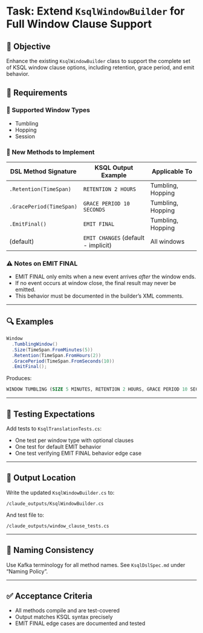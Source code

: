 # Task: Extend `KsqlWindowBuilder` for Full Window Clause Support

## 🧭 Objective

Enhance the existing `KsqlWindowBuilder` class to support the complete set of KSQL window clause options, including retention, grace period, and emit behavior.

## 🧱 Requirements

### 🎯 Supported Window Types

- Tumbling
- Hopping
- Session

### 🔧 New Methods to Implement

| DSL Method Signature         | KSQL Output Example                     | Applicable To            |
|-----------------------------|-----------------------------------------|---------------------------|
| `.Retention(TimeSpan)`      | `RETENTION 2 HOURS`                     | Tumbling, Hopping         |
| `.GracePeriod(TimeSpan)`    | `GRACE PERIOD 10 SECONDS`               | Tumbling, Hopping         |
| `.EmitFinal()`              | `EMIT FINAL`                            | Tumbling, Hopping         |
| (default)                   | `EMIT CHANGES` (default - implicit)     | All windows               |

### ⚠️ Notes on EMIT FINAL

- EMIT FINAL only emits when a new event arrives *after* the window ends.
- If no event occurs at window close, the final result may never be emitted.
- This behavior must be documented in the builder’s XML comments.

---

## 🔍 Examples

```csharp
Window
  .TumblingWindow()
  .Size(TimeSpan.FromMinutes(5))
  .Retention(TimeSpan.FromHours(2))
  .GracePeriod(TimeSpan.FromSeconds(10))
  .EmitFinal();
```

Produces:

```sql
WINDOW TUMBLING (SIZE 5 MINUTES, RETENTION 2 HOURS, GRACE PERIOD 10 SECONDS) EMIT FINAL
```

---

## 🧪 Testing Expectations

Add tests to `KsqlTranslationTests.cs`:

- One test per window type with optional clauses
- One test for default EMIT behavior
- One test verifying EMIT FINAL behavior edge case

---

## 📁 Output Location

Write the updated `KsqlWindowBuilder.cs` to:

```
/claude_outputs/KsqlWindowBuilder.cs
```

And test file to:

```
/claude_outputs/window_clause_tests.cs
```

---

## 📌 Naming Consistency

Use Kafka terminology for all method names. See `KsqlDslSpec.md` under “Naming Policy”.

---

## ✅ Acceptance Criteria

- All methods compile and are test-covered
- Output matches KSQL syntax precisely
- EMIT FINAL edge cases are documented and tested